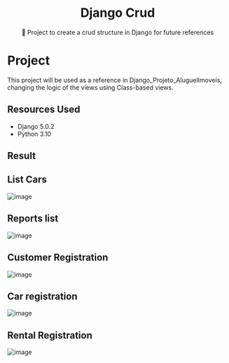 <H1 align="center">Django Crud</H1>
<p align="center">🚀 Project to create a crud structure in Django for future references</p>

# Project

This project will be used as a reference in Django_Projeto_AluguelImoveis, changing the logic of the views using Class-based views.


## Resources Used

* Django 5.0.2
* Python 3.10



## Result

## List Cars
![image](https://github.com/lucasmargui/Django_Projeto_AluguelCarros/assets/157809964/a1964c42-1525-4b48-a55c-d68e074e4f59)

## Reports list
![image](https://github.com/lucasmargui/Django_Projeto_AluguelCarros/assets/157809964/65e02d52-b36f-46f2-aa22-df27f33784b3)

## Customer Registration
![image](https://github.com/lucasmargui/Django_Projeto_AluguelCarros/assets/157809964/c724589e-8356-4077-8701-4461383aaf98)


## Car registration
![image](https://github.com/lucasmargui/Django_Projeto_AluguelCarros/assets/157809964/a3f7b4fa-a781-41fc-a39a-8d709dbcb2b8)

## Rental Registration
![image](https://github.com/lucasmargui/Django_Projeto_AluguelCarros/assets/157809964/b15908a8-deba-43cd-b2d9-5270f8acb964)




